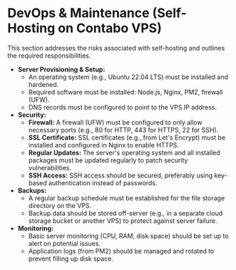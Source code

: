 # **DevOps & Maintenance (Self-Hosting on Contabo VPS)**

This section addresses the risks associated with self-hosting and outlines the required responsibilities.

* **Server Provisioning & Setup:**  
  * An operating system (e.g., Ubuntu 22.04 LTS) must be installed and hardened.  
  * Required software must be installed: Node.js, Nginx, PM2, firewall (UFW).  
  * DNS records must be configured to point to the VPS IP address.  
* **Security:**  
  * **Firewall:** A firewall (UFW) must be configured to only allow necessary ports (e.g., 80 for HTTP, 443 for HTTPS, 22 for SSH).  
  * **SSL Certificate:** SSL certificates (e.g., from Let's Encrypt) must be installed and configured in Nginx to enable HTTPS.  
  * **Regular Updates:** The server's operating system and all installed packages must be updated regularly to patch security vulnerabilities.  
  * **SSH Access:** SSH access should be secured, preferably using key-based authentication instead of passwords.  
* **Backups:**  
  * A regular backup schedule must be established for the file storage directory on the VPS.  
  * Backup data should be stored off-server (e.g., in a separate cloud storage bucket or another VPS) to protect against server failure.  
* **Monitoring:**  
  * Basic server monitoring (CPU, RAM, disk space) should be set up to alert on potential issues.  
  * Application logs (from PM2) should be managed and rotated to prevent filling up disk space.